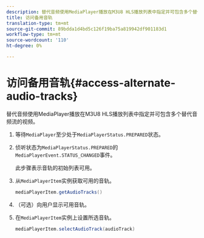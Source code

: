 ```yaml
---
description: 替代音频使用MediaPlayer播放在M3U8 HLS播放列表中指定并可包含多个替代音频流的视频。
title: 访问备用音轨
translation-type: tm+mt
source-git-commit: 89bdda1d4bd5c126f19ba75a819942df901183d1
workflow-type: tm+mt
source-wordcount: '110'
ht-degree: 0%

---
```



# 访问备用音轨{#access-alternate-audio-tracks}

替代音频使用MediaPlayer播放在M3U8 HLS播放列表中指定并可包含多个替代音频流的视频。

1. 等待`MediaPlayer`至少处于`MediaPlayerStatus.PREPARED`状态。
1. 侦听状态为`MediaPlayerStatus.PREPARED`的`MediaPlayerEvent.STATUS_CHANGED`事件。

   此步骤表示音轨的初始列表可用。

1. 从`MediaPlayerItem`实例获取可用的音轨。

   ```java
   mediaPlayerItem.getAudioTracks()
   ```

1. （可选）向用户显示可用音轨。
1. 在`MediaPlayerItem`实例上设置所选音轨。

   ```java
   mediaPlayerItem.selectAudioTrack(audioTrack)
   ```
